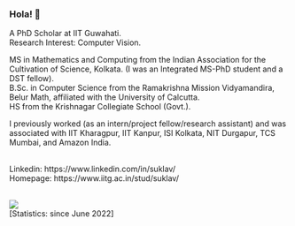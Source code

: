 ### Hola! 👋

A PhD Scholar at IIT Guwahati. <br>
Research Interest: Computer Vision.

MS in Mathematics and Computing from the Indian Association for the Cultivation of Science, Kolkata. (I was an Integrated MS-PhD student and a DST fellow).<br>
B.Sc. in Computer Science from the Ramakrishna Mission Vidyamandira, Belur Math, affiliated with the University of Calcutta.<br>
HS from the Krishnagar Collegiate School (Govt.).<br>




I previously worked (as an intern/project fellow/research assistant) and was associated with IIT Kharagpur, IIT Kanpur, ISI Kolkata, NIT Durgapur, TCS Mumbai, and Amazon India. <br>



<br>
Linkedin: https://www.linkedin.com/in/suklav/ <br>
Homepage: https://www.iitg.ac.in/stud/suklav/ <br>

<br>

![](https://komarev.com/ghpvc/?username=suklav) 
<br>[Statistics: since June 2022]

<!--
**suklav/suklav** is a ✨ _special_ ✨ repository because its `README.md` (this file) appears on your GitHub profile.

Here are some ideas to get you started:

- 🔭 I’m currently working on ...
- 🌱 I’m currently learning ...
- 👯 I’m looking to collaborate on ...
- 🤔 I’m looking for help with ...
- 💬 Ask me about ...
- 📫 How to reach me: ...
- 😄 Pronouns: ...
- ⚡ Fun fact: ...
-->
